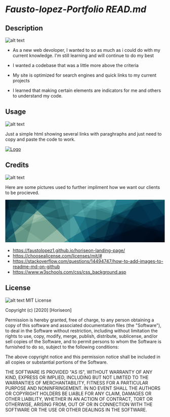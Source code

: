 # <Fausto-Lopez-Portfolio>
<head>
<h1>
    <meta charset="UTF-8" />

***Fausto-lopez-Portfolio READ.md*** 
</h1>
</head>

## Description
![alt text](https://img.shields.io/badge/Description-green)

- As a new web devoloper, I wanted to so as much as i could do with my current knowledge. I'm still learning and will
continue to do my best

- I wanted a codebase that was a little more above the criteria

- My site is optimized for search engines and quick links to my current projects

- I learned that making certain elements are indicators for me and others to understand my code.

## Usage
![alt text](https://img.shields.io/badge/Usage-green)

Just a simple html showing several links with paraghraphs and just need to copy and paste the code to work.

  <a href="LINK_TO_REPO">
    <img src=https://media0.giphy.com/media/1GEATImIxEXVR79Dhk/giphy.gif?cid=ecf05e47hsxljg1ndo5ijpunw4cf44xsbtz68sk0f1ep61th&rid=giphy.gif&ct=g alt="Logo">
  </a>


## Credits
![alt text](https://img.shields.io/badge/Credits-green)

 Here are some pictures used to further impliment how we want our clients to be procieved.


![alt text](/assets/images/abstract-background-1024x273.jpg)




- https://faustolopez1.github.io/horiseon-landing-page/
- https://choosealicense.com/licenses/mit/#
- https://stackoverflow.com/questions/14494747/how-to-add-images-to-readme-md-on-github
- https://www.w3schools.com/css/css_background.asp




## License
![alt text](https://img.shields.io/badge/License-green)
MIT License

Copyright (c) [2020] [Horiseon]

Permission is hereby granted, free of charge, to any person obtaining a copy
of this software and associated documentation files (the "Software"), to deal
in the Software without restriction, including without limitation the rights
to use, copy, modify, merge, publish, distribute, sublicense, and/or sell
copies of the Software, and to permit persons to whom the Software is
furnished to do so, subject to the following conditions:

The above copyright notice and this permission notice shall be included in all
copies or substantial portions of the Software.

THE SOFTWARE IS PROVIDED "AS IS", WITHOUT WARRANTY OF ANY KIND, EXPRESS OR
IMPLIED, INCLUDING BUT NOT LIMITED TO THE WARRANTIES OF MERCHANTABILITY,
FITNESS FOR A PARTICULAR PURPOSE AND NONINFRINGEMENT. IN NO EVENT SHALL THE
AUTHORS OR COPYRIGHT HOLDERS BE LIABLE FOR ANY CLAIM, DAMAGES OR OTHER
LIABILITY, WHETHER IN AN ACTION OF CONTRACT, TORT OR OTHERWISE, ARISING FROM,
OUT OF OR IN CONNECTION WITH THE SOFTWARE OR THE USE OR OTHER DEALINGS IN THE
SOFTWARE.